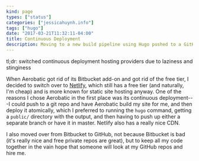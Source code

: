 ```yaml
---
kind: page
types: ["status"]
categories: ["jessicahuynh.info"]
tags: ["hugo"]
date: "2017-03-21T11:32:11-04:00"
title: Continuous Deployment
description: Moving to a new build pipeline using Hugo pushed to a GitHub repo, then deployed via Netlify
---
```


tl;dr: switched continuous deployment hosting providers due to laziness and stinginess<!--more-->

When Aerobatic got rid of its Bitbucket add-on and got rid of the free tier, I decided to switch over to [Netlify](https://www.netlify.com/), which still has a free tier (and naturally, I'm cheap) and is more known for static site hosting anyway. One of the reasons I chose Aerobatic in the first place was its continuous deployment---I could push to a git repo and have Aerobatic build my site for me, and then deploy it atomically, which I preferred to running the `hugo` command, getting a `public/` directory with the output, and then having to push up either a separate branch or have it in master. Netlify also has a really nice CDN.

I also moved over from Bitbucket to GitHub, not because Bitbucket is bad (it's really nice and free private repos are great), but to keep all my code together in the vain hope that someone will look at my GitHub repos and hire me.
